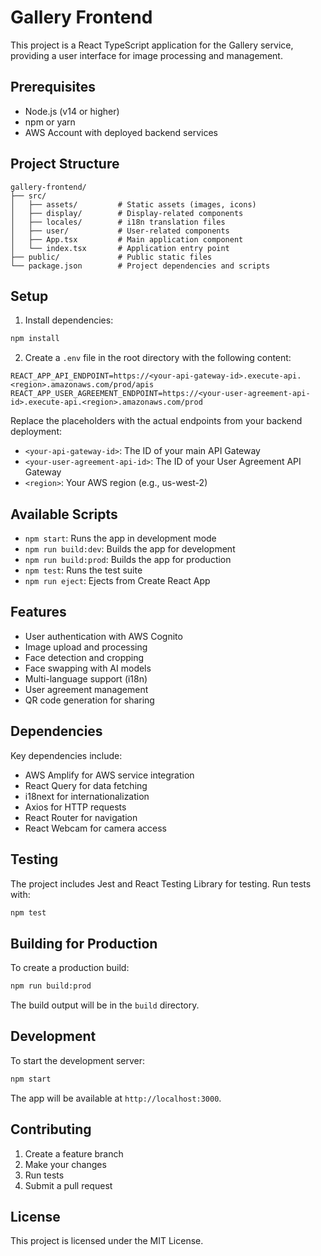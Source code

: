 # Gallery Frontend

This project is a React TypeScript application for the Gallery service, providing a user interface for image processing and management.

## Prerequisites

- Node.js (v14 or higher)
- npm or yarn
- AWS Account with deployed backend services

## Project Structure

```
gallery-frontend/
├── src/
│   ├── assets/         # Static assets (images, icons)
│   ├── display/        # Display-related components
│   ├── locales/        # i18n translation files
│   ├── user/           # User-related components
│   ├── App.tsx         # Main application component
│   └── index.tsx       # Application entry point
├── public/             # Public static files
└── package.json        # Project dependencies and scripts
```

## Setup

1. Install dependencies:
```bash
npm install
```

2. Create a `.env` file in the root directory with the following content:
```env
REACT_APP_API_ENDPOINT=https://<your-api-gateway-id>.execute-api.<region>.amazonaws.com/prod/apis
REACT_APP_USER_AGREEMENT_ENDPOINT=https://<your-user-agreement-api-id>.execute-api.<region>.amazonaws.com/prod
```

Replace the placeholders with the actual endpoints from your backend deployment:
- `<your-api-gateway-id>`: The ID of your main API Gateway
- `<your-user-agreement-api-id>`: The ID of your User Agreement API Gateway
- `<region>`: Your AWS region (e.g., us-west-2)

## Available Scripts

- `npm start`: Runs the app in development mode
- `npm run build:dev`: Builds the app for development
- `npm run build:prod`: Builds the app for production
- `npm test`: Runs the test suite
- `npm run eject`: Ejects from Create React App

## Features

- User authentication with AWS Cognito
- Image upload and processing
- Face detection and cropping
- Face swapping with AI models
- Multi-language support (i18n)
- User agreement management
- QR code generation for sharing

## Dependencies

Key dependencies include:
- AWS Amplify for AWS service integration
- React Query for data fetching
- i18next for internationalization
- Axios for HTTP requests
- React Router for navigation
- React Webcam for camera access

## Testing

The project includes Jest and React Testing Library for testing. Run tests with:
```bash
npm test
```

## Building for Production

To create a production build:
```bash
npm run build:prod
```

The build output will be in the `build` directory.

## Development

To start the development server:
```bash
npm start
```

The app will be available at `http://localhost:3000`.

## Contributing

1. Create a feature branch
2. Make your changes
3. Run tests
4. Submit a pull request

## License

This project is licensed under the MIT License.
